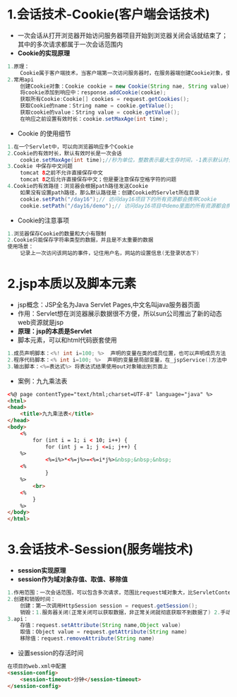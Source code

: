 # 1.会话技术-Cookie(客户端会话技术)

* 一次会话从打开浏览器开始访问服务器项目开始到浏览器关闭会话就结束了；其中的多次请求都属于一次会话范围内
* **Cookie的实现原理**

```java
1.原理：
	Cookie属于客户端技术，当客户端第一次访问服务器时，在服务器端创建Cookie对象，使用response的响应头将Cookie发送给浏览器保存起来。当浏览器再次访问服务器该项目时，浏览器会自动将Cookie发送过来，那么在服务端就可以继续从Cookie中取值或者存储值
2.常用api
	创建Cookie对象：Cookie cookie = new Cookie(String nae, String value);
	将cookie添加到响应中：response.addCookie(cookie);
	获取所有Cookie:Cookie[] cookies = request.getCookies();
	获取Cookie的name：String name = cookie.getValue();
	获取cookie的value：String value = cookie.getValue();
	在响应之前设置有效时长：cookie.setMaxAge(int time);
```

* Cookie 的使用细节

```java
1.在一个Servlet中，可以向浏览器响应多个Cookie
2.Cookie的有效时长，默认有效时长是一次会话
	cookie.setMaxAge(int time);//秒为单位，整数表示最大生存时间，-1表示默认时长也就是一次会话，0表示删除Cookie
3.Cookie 中保存中文问题
	tomcat 8之前不允许直接保存中文
	tomcat 8之后允许直接保存中文；但是要注意保存空格字符的问题
4.Cookie的有效路径：浏览器会根据path路径发送Cookie
	如果没有设置path路径，那么默认路径是：创建Cookie的Servlet所在目录
	cookie.setPath("/day16");// 访问day16项目下的所有资源都会携带Cookie
	cookie.setPath("/day16/demo");// 访问day16项目中demo里面的所有资源都会携带Cookie

```

* Cookie的注意事项

```java
1.浏览器保存Cookie的数量和大小有限制
2.Cookie只能保存字符串类型的数据，并且是不太重要的数据
使用场景：
	记录上一次访问该网站的事件，记住用户名，网站的设置信息(无登录状态下)
```

# 2.jsp本质以及脚本元素

* jsp概念：JSP全名为Java Servlet Pages,中文名叫java服务器页面
* 作用：Servlet想在浏览器展示数据很不方便，所以sun公司推出了新的动态web资源就是jsp
* **原理：jsp的本质是Servlet**
* 脚本元素，可以和html代码嵌套使用

```java
1.成员声明脚本：<%! int i=100; %>  声明的变量在类的成员位置，也可以声明成员方法
2.程序代码脚本：<% int i=100; %>  声明的变量是局部变量，在_jspService()方法中
3.输出脚本：<%=表达式%> 将表达式结果使用out对象输出到页面上
```

* 案例：九九乘法表

```html
<%@ page contentType="text/html;charset=UTF-8" language="java" %>
<html>
<head>
	<title>九九乘法表</title>
</head>
<body>
    <%
    	for (int i = 1; i < 10; i++) {
    		for (int j = 1; j <=i; j++) {
    %>
    		<%=i%>*<%=j%>=<%=i*j%>&nbsp;&nbsp;&nbsp;
    <%
   	 		}
    %>
    	<br>
    <%
    	}
    %>
</body>
</html>
```

# 3.会话技术-Session(服务端技术)

* **session实现原理**
* **session作为域对象存值、取值、移除值**

```java
1.作用范围：一次会话范围，可以包含多次请求，范围比request域对象大，比ServletContext域对象范围小
2.创建和销毁时间：
	创建：第一次调用HttpSession session = request.getSession();
	销毁：1.服务器关闭(正常关闭可以获取数据，非正常关闭就彻底获取不到数据了) 2.手动调用invalidate(); 3.默认30分钟到期了
3.api：
	存值：request.setAttribute(String name,Object value)
	取值：Object value = request.getAttribute(String name)
	移除值：request.removeAttribute(String name)
```

* 设置session的存活时间

```html
在项目的web.xml中配置
<session-config>
	<session-timeout>分钟</session-timeout>
</session-config>
```

